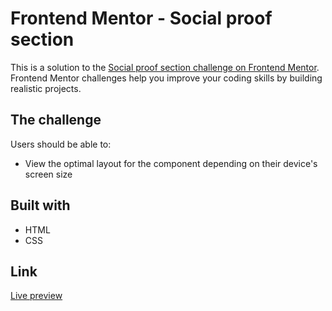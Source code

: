 # Frontend Mentor - Social proof section

This is a solution to the [Social proof section challenge on Frontend Mentor](https://www.frontendmentor.io/challenges/social-proof-section-6e0qTv_bA). Frontend Mentor challenges help you improve your coding skills by building realistic projects.

## The challenge

Users should be able to:

- View the optimal layout for the component depending on their device's screen size

## Built with

- HTML
- CSS

## Link

[Live preview](https://celadon-semolina-93743f.netlify.app/)
